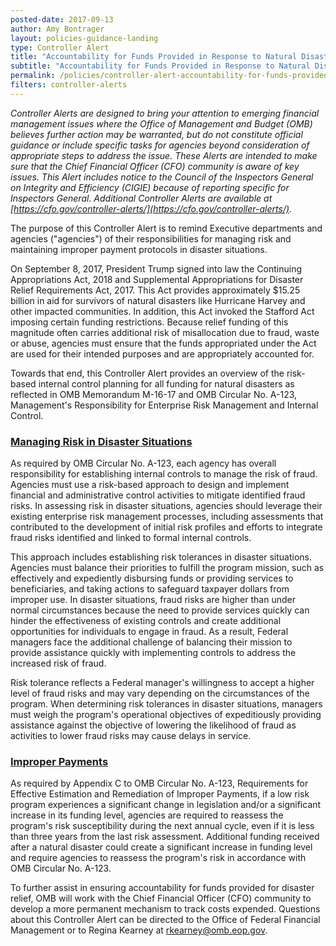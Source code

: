 ```yaml
---
posted-date: 2017-09-13
author: Amy Bontrager
layout: policies-guidance-landing
type: Controller Alert
title: "Accountability for Funds Provided in Response to Natural Disasters"
subtitle: "Accountability for Funds Provided in Response to Natural Disasters"
permalink: /policies/controller-alert-accountability-for-funds-provided-in-response-to-natural-disasters/
filters: controller-alerts
---
```

*Controller Alerts are designed to bring your attention to emerging financial management issues where the Office of Management and Budget (OMB) believes further action may be warranted, but do not constitute official guidance or include specific tasks for agencies beyond consideration of appropriate steps to address the issue.  These Alerts are intended to make sure that the Chief Financial Officer (CFO) community is aware of key issues. This Alert includes notice to the Council of the Inspectors General on Integrity and Efficiency (CIGIE) because of reporting specific for Inspectors General. Additional Controller Alerts are available at [https://cfo.gov/controller-alerts/](https://cfo.gov/controller-alerts/).*

The purpose of this Controller Alert is to remind Executive departments and agencies ("agencies") of their responsibilities for managing risk and maintaining improper payment protocols in disaster situations.

On September 8, 2017, President Trump signed into law the Continuing Appropriations Act, 2018 and Supplemental Appropriations for Disaster Relief Requirements Act, 2017.  This Act provides approximately $15.25 billion in aid for survivors of natural disasters like Hurricane Harvey and other impacted communities.  In addition, this Act invoked the Stafford Act imposing certain funding restrictions. Because relief funding of this magnitude often carries additional risk of misallocation due to fraud, waste or abuse, agencies must ensure that the funds appropriated under the Act are used for their intended purposes and are appropriately accounted for.

Towards that end, this Controller Alert provides an overview of the risk-based internal control planning for all funding for natural disasters as reflected in OMB Memorandum M-16-17 and OMB Circular No. A-123, Management's Responsibility for Enterprise Risk Management and Internal Control.

### <u>Managing Risk in Disaster Situations</u>

As required by OMB Circular No. A-123, each agency has overall responsibility for establishing internal controls to manage the risk of fraud.  Agencies must use a risk-based approach to design and implement financial and administrative control activities to mitigate identified fraud risks.  In assessing risk in disaster situations, agencies should leverage their existing enterprise risk management processes, including assessments that contributed to the development of initial risk profiles and efforts to integrate fraud risks identified and linked to formal internal controls.

This approach includes establishing risk tolerances in disaster situations.  Agencies must balance their priorities to fulfill the program mission, such as effectively and expediently disbursing funds or providing services to beneficiaries, and taking actions to safeguard taxpayer dollars from improper use.  In disaster situations, fraud risks are higher than under normal circumstances because the need to provide services quickly can hinder the effectiveness of existing controls and create additional opportunities for individuals to engage in fraud.  As a result, Federal managers face the additional challenge of balancing their mission to provide assistance quickly with implementing controls to address the increased risk of fraud.

Risk tolerance reflects a Federal manager's willingness to accept a higher level of fraud risks and may vary depending on the circumstances of the program.  When determining risk tolerances in disaster situations, managers must weigh the program's operational objectives of expeditiously providing assistance against the objective of lowering the likelihood of fraud as activities to lower fraud risks may cause delays in service.

### <u>Improper Payments</u>

As required by Appendix C to OMB Circular No. A-123, Requirements for Effective Estimation and Remediation of Improper Payments, if a low risk program experiences a significant change in legislation and/or a significant increase in its funding level, agencies are required to reassess the program's risk susceptibility during the next annual cycle, even if it is less than three years from the last risk assessment. Additional funding received after a natural disaster could create a significant increase in funding level and require agencies to reassess the program's risk in accordance with OMB Circular No. A-123.

To further assist in ensuring accountability for funds provided for disaster relief, OMB will work with the Chief Financial Officer (CFO) community to develop a more permanent mechanism to track costs expended.  Questions about this Controller Alert can be directed to the Office of Federal Financial Management or to Regina Kearney at rkearney@omb.eop.gov.
